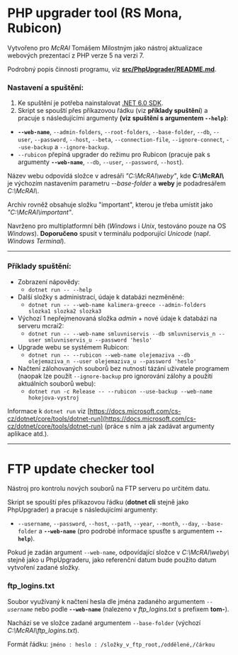 # PHP upgrader tool (RS Mona, Rubicon)

Vytvořeno pro *McRAI* Tomášem Milostným jako nástroj aktualizace webových prezentací z PHP verze 5 na verzi 7.

Podrobný popis činnosti programu, viz **[src/PhpUpgrader/README.md](src/PhpUpgrader/README.md)**.

### Nastavení a spuštění:

1. Ke spuštění je potřeba nainstalovat [.NET 6.0 SDK](https://dotnet.microsoft.com/download). 
2. Skript se spouští přes příkazovou řádku (viz **příklady spuštění**) a pracuje s následujícími argumenty **(viz spuštění s argumentem ``--help``)**:
  - **``--web-name``**, ``--admin-folders``, ``--root-folders``, ``--base-folder``, ``--db``, ``--user``, ``--password``, ``--host``, ``--beta``, ``--connection-file``, ``--ignore-connect``, ``--use-backup`` a ``--ignore-backup``.
  - ``--rubicon`` přepíná upgrader do režimu pro Rubicon (pracuje pak s argumenty **``--web-name``**, ``--db``, ``--user``, ``--password``, ``--host``).

Název webu odpovídá složce v adresáři *"C:\McRAI\weby\"*, kde **C:\McRAI\\** je výchozím nastavením parametru *--base-folder* a **weby** je podadresářem *C:\McRAI\\*.

Archiv rovněž obsahuje složku "important", kterou je třeba umístit jako *"C:\McRAI\important"*.

Navrženo pro multiplatformní běh (*Windows* i *Unix*, testováno pouze na OS *Windows*). **Doporučeno** spusit v terminálu podporující *Unicode* (např. *Windows Terminal*).

---

### Příklady spuštění:

- Zobrazení nápovědy:
  - ``dotnet run -- --help``
- Další složky s administrací, údaje k databázi nezměněné:
  - ``dotnet run -- --web-name kalimera-greece --admin-folders slozka1 slozka2 slozka3``
- Výchozí 1 nepřejmenovaná složka *admin* + nové údaje k databázi na serveru mcrai2:
  - ``dotnet run -- --web-name smluvniservis --db smluvniservis_n --user smluvniservis_u --password 'heslo'``
- Upgrade webu se systémem Rubicon:
  - ``dotnet run -- --rubicon --web-name olejemaziva --db olejemaziva_n --user olejemaziva_u --password 'heslo'``
- Načtení zálohovaných souborů bez nutnosti tázání uživatele programem (naopak lze použít ``--ignore-backup`` pro ignorování zálohy a použití aktuálních souborů webu):
  - ``dotnet run -c Release -- --rubicon --use-backup --web-name hokejova-vystroj``

Informace k ``dotnet run`` viz [https://docs.microsoft.com/cs-cz/dotnet/core/tools/dotnet-run](https://docs.microsoft.com/cs-cz/dotnet/core/tools/dotnet-run) (práce s ním a jak zadávat argumenty aplikace atd.).

---

# FTP update checker tool

Nástroj pro kontrolu nových souborů na FTP serveru po určitém datu.

Skript se spouští přes příkazovou řádku (**dotnet cli** stejně jako PhpUpgrader) a pracuje s následujícími argumenty:
  - ``--username``, ``--password``, ``--host``, ``--path``, ``--year``, ``--month``, ``--day``, ``--base-folder`` a **``--web-name``** (pro podrobé informace spusťte s argumentem **``--help``**).

Pokud je zadán argument ``--web-name``, odpovídající složce v *C:\McRAI\weby\\* stejně jako u PhpUpgraderu, jako referenční datum bude použito datum vytvoření zadané složky.

### ftp_logins.txt

Soubor využívaný k načtení hesla dle jména zadaného argumentem *``--username``* nebo podle **``--web-name``** (nalezeno v *ftp_logins.txt* s prefixem **tom-**).

Nachází se ve složce zadané argumentem ``--base-folder`` (výchozí *C:\McRAI\ftp_logins.txt*).

Formát řádku: ``jméno : heslo : /složky_v_ftp_root,/oddělené,/čárkou``
